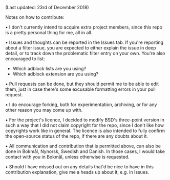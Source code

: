 (Last updated: 23rd of December 2018)

Notes on how to contribute:

• I don't currently intend to acquire extra project members, since this repo is a pretty personal thing for me, all in all.

• Issues and thoughts can be reported in the Issues tab. If you're reporting about a filter issue, you are expected to either explain the issue in deep detail, or to track down the problematic filter entry on your own. You're also encouraged to list:
* Which adblock lists are you using?
* Which adblock extension are you using?

• Pull requests can be done, but they should permit me to be able to edit them, just in case there's some excusable formatting errors in your pull request.

• I do encourage forking, both for experimentation, archiving, or for any other reason you may come up with.

• For the project's licence, I decided to modify BSD's three-point version in such a way that I did not claim copyright for the repo, since I don't like how copyrights work like in general. The licence is also intended to fully confirm the open-source status of the repo, if there are any doubts about it.

• All communication and contribution that is permitted above, can also be done in Bokmål, Nynorsk, Swedish and Danish. In those cases, I would take contact with you in Bokmål, unless otherwise is requested.

• Should I have missed out on any details that'd be nice to have in this contribution explanation, give me a heads up about it, e.g. in Issues.
